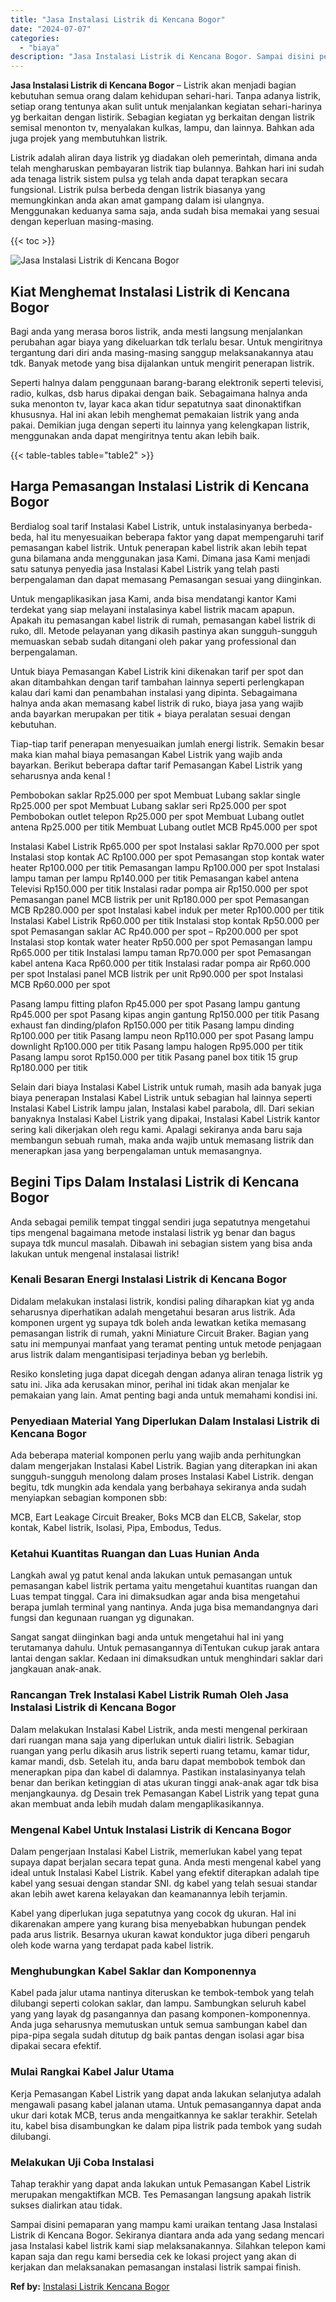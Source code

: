 ```yaml
---
title: "Jasa Instalasi Listrik di Kencana Bogor"
date: "2024-07-07"
categories: 
  - "biaya"
description: "Jasa Instalasi Listrik di Kencana Bogor. Sampai disini pemaparan yang mampu kami uraikan tentang Jasa Instalasi Listrik di Kencana Bogor. Sekiranya diantara..."
---
```


**Jasa Instalasi Listrik di Kencana Bogor** – Listrik akan menjadi bagian kebutuhan semua orang dalam kehidupan sehari-hari. Tanpa adanya listrik, setiap orang tentunya akan sulit untuk menjalankan kegiatan sehari-harinya yg berkaitan dengan listirik. Sebagian kegiatan yg berkaitan dengan listrik semisal menonton tv, menyalakan kulkas, lampu, dan lainnya. Bahkan ada juga projek yang membutuhkan listrik.

Listrik adalah aliran daya listrik yg diadakan oleh pemerintah, dimana anda telah mengharuskan pembayaran listrik tiap bulannya. Bahkan hari ini sudah ada tenaga listrik sistem pulsa yg telah anda dapat terapkan secara fungsional. Listrik pulsa berbeda dengan listrik biasanya yang memungkinkan anda akan amat gampang dalam isi ulangnya. Menggunakan keduanya sama saja, anda sudah bisa memakai yang sesuai dengan keperluan masing-masing.

{{< toc >}}

![Jasa Instalasi Listrik di Kencana Bogor](/images/instalasi-listrik-murah16.png)

## Kiat Menghemat Instalasi Listrik di Kencana Bogor

Bagi anda yang merasa boros listrik, anda mesti langsung menjalankan perubahan agar biaya yang dikeluarkan tdk terlalu besar. Untuk mengiritnya tergantung dari diri anda masing-masing sanggup melaksanakannya atau tdk. Banyak metode yang bisa dijalankan untuk mengirit penerapan listrik.

Seperti halnya dalam penggunaan barang-barang elektronik seperti televisi, radio, kulkas, dsb harus dipakai dengan baik. Sebagaimana halnya anda suka menonton tv, layar kaca akan tidur sepatutnya saat dinonaktifkan khususnya. Hal ini akan lebih menghemat pemakaian listrik yang anda pakai. Demikian juga dengan seperti itu lainnya yang kelengkapan listrik, menggunakan anda dapat mengiritnya tentu akan lebih baik.

{{< table-tables table="table2" >}}

## Harga Pemasangan Instalasi Listrik di Kencana Bogor

Berdialog soal tarif Instalasi Kabel Listrik, untuk instalasinyanya berbeda-beda, hal itu menyesuaikan beberapa faktor yang dapat mempengaruhi tarif pemasangan kabel listrik. Untuk penerapan kabel listrik akan lebih tepat guna bilamana anda menggunakan jasa Kami. Dimana jasa Kami menjadi satu satunya penyedia jasa Instalasi Kabel Listrik yang telah pasti berpengalaman dan dapat memasang Pemasangan sesuai yang diinginkan.

Untuk mengaplikasikan jasa Kami, anda bisa mendatangi kantor Kami terdekat yang siap melayani instalasinya kabel listrik macam apapun. Apakah itu pemasangan kabel listrik di rumah, pemasangan kabel listrik di ruko, dll. Metode pelayanan yang dikasih pastinya akan sungguh-sungguh memuaskan sebab sudah ditangani oleh pakar yang professional dan berpengalaman.

Untuk biaya Pemasangan Kabel Listrik kini dikenakan tarif per spot dan akan ditambahkan dengan tarif tambahan lainnya seperti perlengkapan kalau dari kami dan penambahan instalasi yang dipinta. Sebagaimana halnya anda akan memasang kabel listrik di ruko, biaya jasa yang wajib anda bayarkan merupakan per titik + biaya peralatan sesuai dengan kebutuhan.

Tiap-tiap tarif penerapan menyesuaikan jumlah energi listrik. Semakin besar maka kian mahal biaya pemasangan Kabel Listrik yang wajib anda bayarkan. Berikut beberapa daftar tarif Pemasangan Kabel Listrik yang seharusnya anda kenal !

Pembobokan saklar Rp25.000 per spot Membuat Lubang saklar single Rp25.000 per spot Membuat Lubang saklar seri Rp25.000 per spot Pembobokan outlet telepon Rp25.000 per spot Membuat Lubang outlet antena Rp25.000 per titik Membuat Lubang outlet MCB Rp45.000 per spot

Instalasi Kabel Listrik Rp65.000 per spot Instalasi saklar Rp70.000 per spot Instalasi stop kontak AC Rp100.000 per spot Pemasangan stop kontak water heater Rp100.000 per titik Pemasangan lampu Rp100.000 per spot Instalasi lampu taman per lampu Rp140.000 per titik Pemasangan kabel antena Televisi Rp150.000 per titik Instalasi radar pompa air Rp150.000 per spot Pemasangan panel MCB listrik per unit Rp180.000 per spot Pemasangan MCB Rp280.000 per spot Instalasi kabel induk per meter Rp100.000 per titik Instalasi Kabel Listrik Rp60.000 per titik Instalasi stop kontak Rp50.000 per spot Pemasangan saklar AC Rp40.000 per spot – Rp200.000 per spot Instalasi stop kontak water heater Rp50.000 per spot Pemasangan lampu Rp65.000 per titik Instalasi lampu taman Rp70.000 per spot Pemasangan kabel antena Kaca Rp60.000 per titik Instalasi radar pompa air Rp60.000 per spot Instalasi panel MCB listrik per unit Rp90.000 per spot Instalasi MCB Rp60.000 per spot

Pasang lampu fitting plafon Rp45.000 per spot Pasang lampu gantung Rp45.000 per spot Pasang kipas angin gantung Rp150.000 per titik Pasang exhaust fan dinding/plafon Rp150.000 per titik Pasang lampu dinding Rp100.000 per titik Pasang lampu neon Rp110.000 per spot Pasang lampu downlight Rp100.000 per titik Pasang lampu halogen Rp95.000 per titik Pasang lampu sorot Rp150.000 per titik Pasang panel box titik 15 grup Rp180.000 per titik

Selain dari biaya Instalasi Kabel Listrik untuk rumah, masih ada banyak juga biaya penerapan Instalasi Kabel Listrik untuk sebagian hal lainnya seperti Instalasi Kabel Listrik lampu jalan, Instalasi kabel parabola, dll. Dari sekian banyaknya Instalasi Kabel Listrik yang dipakai, Instalasi Kabel Listrik kantor sering kali dikerjakan oleh regu kami. Apalagi sekiranya anda baru saja membangun sebuah rumah, maka anda wajib untuk memasang listrik dan menerapkan jasa yang berpengalaman untuk memasangnya.

## Begini Tips Dalam Instalasi Listrik di Kencana Bogor


Anda sebagai pemilik tempat tinggal sendiri juga sepatutnya mengetahui tips mengenal bagaimana metode instalasi listrik yg benar dan bagus supaya tdk muncul masalah. Dibawah ini sebagian sistem yang bisa anda lakukan untuk mengenal instalasai listrik!

### Kenali Besaran Energi Instalasi Listrik di Kencana Bogor

Didalam melakukan instalasi listrik, kondisi paling diharapkan kiat yg anda seharusnya diperhatikan adalah mengetahui besaran arus listrik. Ada komponen urgent yg supaya tdk boleh anda lewatkan ketika memasang pemasangan listrik di rumah, yakni Miniature Circuit Braker. Bagian yang satu ini mempunyai manfaat yang teramat penting untuk metode penjagaan arus listrik dalam mengantisipasi terjadinya beban yg berlebih.

Resiko konsleting juga dapat dicegah dengan adanya aliran tenaga listrik yg satu ini. Jika ada kerusakan minor, perihal ini tidak akan menjalar ke pemakaian yang lain. Amat penting bagi anda untuk memahami kondisi ini.

### Penyediaan Material Yang Diperlukan Dalam Instalasi Listrik di Kencana Bogor

Ada beberapa material komponen perlu yang wajib anda perhitungkan dalam mengerjakan Instalasi Kabel Listrik. Bagian yang diterapkan ini akan sungguh-sungguh menolong dalam proses Instalasi Kabel Listrik. dengan begitu, tdk mungkin ada kendala yang berbahaya sekiranya anda sudah menyiapkan sebagian komponen sbb:

MCB, Eart Leakage Circuit Breaker, Boks MCB dan ELCB, Sakelar, stop kontak, Kabel listrik, Isolasi, Pipa, Embodus, Tedus.

### Ketahui Kuantitas Ruangan dan Luas Hunian Anda

Langkah awal yg patut kenal anda lakukan untuk pemasangan untuk pemasangan kabel listrik pertama yaitu mengetahui kuantitas ruangan dan Luas tempat tinggal. Cara ini dimaksudkan agar anda bisa mengetahui berapa jumlah terminal yang nantinya. Anda juga bisa memandangnya dari fungsi dan kegunaan ruangan yg digunakan.

Sangat sangat diinginkan bagi anda untuk mengetahui hal ini yang terutamanya dahulu. Untuk pemasangannya diTentukan cukup jarak antara lantai dengan saklar. Kedaan ini dimaksudkan untuk menghindari saklar dari jangkauan anak-anak.

### Rancangan Trek Instalasi Kabel Listrik Rumah Oleh Jasa Instalasi Listrik di Kencana Bogor

Dalam melakukan Instalasi Kabel Listrik, anda mesti mengenal perkiraan dari ruangan mana saja yang diperlukan untuk dialiri listrik. Sebagian ruangan yang perlu dikasih arus listrik seperti ruang tetamu, kamar tidur, kamar mandi, dsb. Setelah itu, anda baru dapat membobok tembok dan menerapkan pipa dan kabel di dalamnya. Pastikan instalasinyanya telah benar dan berikan ketinggian di atas ukuran tinggi anak-anak agar tdk bisa menjangkaunya. dg Desain trek Pemasangan Kabel Listrik yang tepat guna akan membuat anda lebih mudah dalam mengaplikasikannya.

### Mengenal Kabel Untuk Instalasi Listrik di Kencana Bogor

Dalam pengerjaan Instalasi Kabel Listrik, memerlukan kabel yang tepat supaya dapat berjalan secara tepat guna. Anda mesti mengenal kabel yang ideal untuk Instalasi Kabel Listrik. Kabel yang efektif diterapkan adalah tipe kabel yang sesuai dengan standar SNI. dg kabel yang telah sesuai standar akan lebih awet karena kelayakan dan keamanannya lebih terjamin.

Kabel yang diperlukan juga sepatutnya yang cocok dg ukuran. Hal ini dikarenakan ampere yang kurang bisa menyebabkan hubungan pendek pada arus listrik. Besarnya ukuran kawat konduktor juga diberi pengaruh oleh kode warna yang terdapat pada kabel listrik.

### Menghubungkan Kabel Saklar dan Komponennya

Kabel pada jalur utama nantinya diteruskan ke tembok-tembok yang telah dilubangi seperti colokan saklar, dan lampu. Sambungkan seluruh kabel yang yang layak dg pasangannya dan pasang komponen-komponennya. Anda juga seharusnya memutuskan untuk semua sambungan kabel dan pipa-pipa segala sudah ditutup dg baik pantas dengan isolasi agar bisa dipakai secara efektif.

### Mulai Rangkai Kabel Jalur Utama

Kerja Pemasangan Kabel Listrik yang dapat anda lakukan selanjutya adalah mengawali pasang kabel jalanan utama. Untuk pemasangannya dapat anda ukur dari kotak MCB, terus anda mengaitkannya ke saklar terakhir. Setelah itu, kabel bisa disambungkan ke dalam pipa listrik pada tembok yang sudah dilubangi.

### Melakukan Uji Coba Instalasi

Tahap terakhir yang dapat anda lakukan untuk Pemasangan Kabel Listrik merupakan mengaktifkan MCB. Tes Pemasangan langsung apakah listrik sukses dialirkan atau tidak.

Sampai disini pemaparan yang mampu kami uraikan tentang Jasa Instalasi Listrik di Kencana Bogor. Sekiranya diantara anda ada yang sedang mencari jasa Instalasi kabel listrik kami siap melaksanakannya. Silahkan telepon kami kapan saja dan regu kami bersedia cek ke lokasi project yang akan di kerjakan dan melaksanakan pemasangan instalasi listrik sampai finish.

**Ref by:** [Instalasi Listrik Kencana Bogor](https://id.wikipedia.org/wiki/Instalasi)
